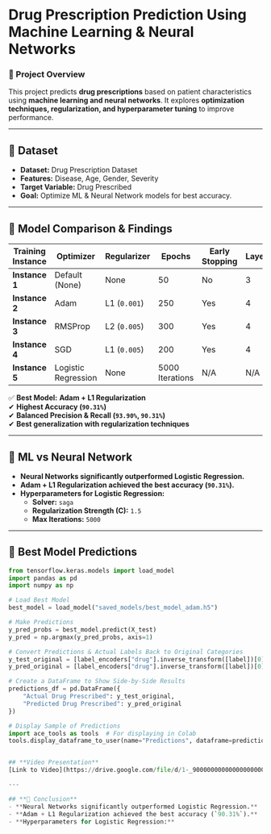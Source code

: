# **Drug Prescription Prediction Using Machine Learning & Neural Networks**
### **📌 Project Overview**
This project predicts **drug prescriptions** based on patient characteristics using **machine learning and neural networks**. It explores **optimization techniques, regularization, and hyperparameter tuning** to improve performance.

---

## **📌 Dataset**
- **Dataset:** Drug Prescription Dataset
- **Features:** Disease, Age, Gender, Severity
- **Target Variable:** Drug Prescribed
- **Goal:** Optimize ML & Neural Network models for best accuracy.

---

## **📌 Model Comparison & Findings**
| **Training Instance** | **Optimizer** | **Regularizer** | **Epochs** | **Early Stopping** | **Layers** | **Learning Rate** | **Accuracy** | **Loss** | **Precision** | **Recall** | **F1 Score** |
|----------------|-------------|--------------|--------|---------------|--------|---------------|----------|------|-----------|--------|---------|
| **Instance 1** | Default (None) | None | 50 | No | 3 | Default | 84.11% | 0.7201 | 90.36% | 84.11% | 82.14% |
| **Instance 2** | Adam | L1 (`0.001`) | 250 | Yes | 4 | 0.0017 | 90.31% | 0.8767 | 93.90% | 90.31% | 88.08% |
| **Instance 3** | RMSProp | L2 (`0.005`) | 300 | Yes | 4 | 0.001 | 89.53% | 0.8198 | 93.61% | 89.53% | 87.04% |
| **Instance 4** | SGD | L1 (`0.005`) | 200 | Yes | 4 | 0.005 | 85.66% | 1.2266 | 90.76% | 85.66% | 82.91% |
| **Instance 5** | Logistic Regression | None | 5000 Iterations | N/A | N/A | N/A | 67.83% | N/A | 70.16% | 67.83% | 63.77% |


✅ **Best Model:** **Adam + L1 Regularization**  
✔ **Highest Accuracy (`90.31%`)**  
✔ **Balanced Precision & Recall (`93.90%`, `90.31%`)**  
✔ **Best generalization with regularization techniques**  

---

## **📌 ML vs Neural Network**
- **Neural Networks significantly outperformed Logistic Regression.**
- **Adam + L1 Regularization achieved the best accuracy (`90.31%`).**
- **Hyperparameters for Logistic Regression:**
  - **Solver:** `saga`
  - **Regularization Strength (C):** `1.5`
  - **Max Iterations:** `5000`

---

## **📌 Best Model Predictions**
```python
from tensorflow.keras.models import load_model
import pandas as pd
import numpy as np

# Load Best Model
best_model = load_model("saved_models/best_model_adam.h5")

# Make Predictions
y_pred_probs = best_model.predict(X_test)
y_pred = np.argmax(y_pred_probs, axis=1)

# Convert Predictions & Actual Labels Back to Original Categories
y_test_original = [label_encoders["drug"].inverse_transform([label])[0] for label in y_test]
y_pred_original = [label_encoders["drug"].inverse_transform([label])[0] for label in y_pred]

# Create a DataFrame to Show Side-by-Side Results
predictions_df = pd.DataFrame({
    "Actual Drug Prescribed": y_test_original,
    "Predicted Drug Prescribed": y_pred_original
})

# Display Sample of Predictions
import ace_tools as tools  # For displaying in Colab
tools.display_dataframe_to_user(name="Predictions", dataframe=predictions_df)


## **Video Presentation**
[Link to Video](https://drive.google.com/file/d/1-_9000000000000000000000000000000000000000/view?usp=sharing)

---

## **📌 Conclusion**
- **Neural Networks significantly outperformed Logistic Regression.**
- **Adam + L1 Regularization achieved the best accuracy (`90.31%`).**
- **Hyperparameters for Logistic Regression:**

